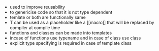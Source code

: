 - used to improve reusability
- to genericise code so that it is not type dependent
- temlate<tyename T> or  <class T> both are functionally same
- T can be used as a placeholder like a [[macro]] that will be replaced by compiler at compile time
- functions and classes can be made into templates
- incase of functions use typename and in case of class use class
- explicit type specifying is required in case of template class